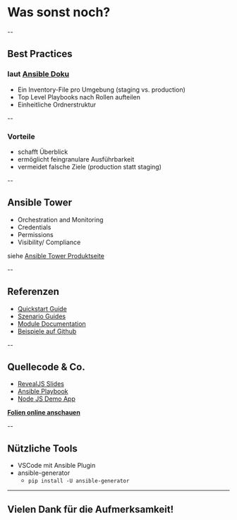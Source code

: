 # Was sonst noch?

--

## Best Practices

### laut [Ansible Doku](https://docs.ansible.com/ansible/latest/user_guide/playbooks_best_practices.html)

* Ein Inventory-File pro Umgebung (staging vs. production)
* Top Level Playbooks nach Rollen aufteilen
* Einheitliche Ordnerstruktur

--

### Vorteile

* schafft Überblick
* ermöglicht feingranulare Ausführbarkeit
* vermeidet falsche Ziele (production statt staging)

--

## Ansible Tower

* Orchestration  and Monitoring
* Credentials
* Permissions
* Visibility/ Compliance

siehe [Ansible Tower Produktseite](https://www.ansible.com/products/tower)

--

## Referenzen

* [Quickstart Guide](https://docs.ansible.com/ansible/latest/user_guide/quickstart.html)
* [Szenario Guides](https://docs.ansible.com/ansible/latest/scenario_guides/guides.html)
* [Module Documentation](https://docs.ansible.com/ansible/latest/modules/modules_by_category.html)
* [Beispiele auf Github](https://github.com/ansible/ansible-examples)

--

## Quellecode & Co.

* [RevealJS Slides](https://github.com/TobiasMende/MetaNook2018-Ansible-Slides)
* [Ansible Playbook](https://github.com/TobiasMende/MetaNook2018-Ansible-Playbook)
* [Node JS Demo App](https://github.com/TobiasMende/MetaNook2018-Ansible-App)

[**Folien online anschauen**](https://tobiasmende.github.io/MetaNook2018-Ansible-Slides/#/)

--

## Nützliche Tools

* VSCode mit Ansible Plugin
* ansible-generator
    * `pip install -U ansible-generator`

---
## Vielen Dank für die Aufmerksamkeit!